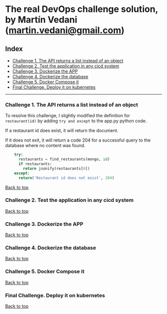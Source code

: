# The real DevOps challenge solution, by Martín Vedani (martin.vedani@gmail.com)

<a name="index"></a>
## Index

  - [Challenge 1. The API returns a list instead of an object](#challenge-1-the-api-returns-a-list-instead-of-an-object)
  - [Challenge 2. Test the application in any cicd system](#challenge-2-test-the-application-in-any-cicd-system)
  - [Challenge 3. Dockerize the APP](#challenge-3-dockerize-the-app)
  - [Challenge 4. Dockerize the database](#challenge-4-dockerize-the-database)
  - [Challenge 5. Docker Compose it](#challenge-5-docker-compose-it)
  - [Final Challenge. Deploy it on kubernetes](#final-challenge-deploy-it-on-kubernetes)

--------------------------------------------------------------------------------------------------------------------------

<a name="challenge1"></a>
### Challenge 1. The API returns a list instead of an object


To resolve this challenge, I slightly modified the definition for `restaurant(id)` by adding `try and except` to the app.py python code.

If a restaurant id does exist, it will return the document.

If it does not exit, it will return a code 204 for a successful query to the database where no content was found.

```python
    try:
      restaurants = find_restaurants(mongo, id)
      if restaurants:
        return jsonify(restaurants[0])
    except:
      return('Restaurant id does not exist', 204)
```

[Back to top](#index)

<a name="challenge2"></a>
### Challenge 2. Test the application in any cicd system

[Back to top](#index)

<a name="challenge3"></a>
### Challenge 3. Dockerize the APP

[Back to top](#index)

<a name="challenge4"></a>
### Challenge 4. Dockerize the database

[Back to top](#index)

<a name="challenge5"></a>
### Challenge 5. Docker Compose it

[Back to top](#index)

<a name="final_challenge"></a>
### Final Challenge. Deploy it on kubernetes

[Back to top](#index)